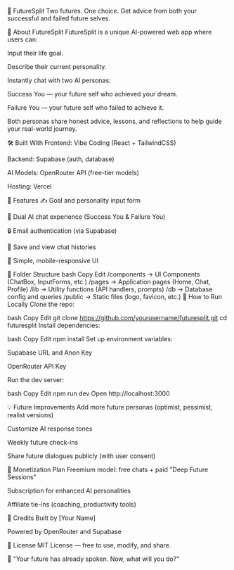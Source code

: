 🚀 FutureSplit
Two futures. One choice. Get advice from both your successful and failed future selves.

🌟 About FutureSplit
FutureSplit is a unique AI-powered web app where users can:

Input their life goal.

Describe their current personality.

Instantly chat with two AI personas:

Success You — your future self who achieved your dream.

Failure You — your future self who failed to achieve it.

Both personas share honest advice, lessons, and reflections to help guide your real-world journey.

🛠️ Built With
Frontend: Vibe Coding (React + TailwindCSS)

Backend: Supabase (auth, database)

AI Models: OpenRouter API (free-tier models)

Hosting: Vercel

📑 Features
✍️ Goal and personality input form

🧠 Dual AI chat experience (Success You & Failure You)

🔒 Email authentication (via Supabase)

📜 Save and view chat histories

🎨 Simple, mobile-responsive UI

🧩 Folder Structure
bash
Copy
Edit
/components   → UI Components (ChatBox, InputForms, etc.)
/pages        → Application pages (Home, Chat, Profile)
/lib          → Utility functions (API handlers, prompts)
/db           → Database config and queries
/public       → Static files (logo, favicon, etc.)
🚀 How to Run Locally
Clone the repo:

bash
Copy
Edit
git clone https://github.com/yourusername/futuresplit.git
cd futuresplit
Install dependencies:

bash
Copy
Edit
npm install
Set up environment variables:

Supabase URL and Anon Key

OpenRouter API Key

Run the dev server:

bash
Copy
Edit
npm run dev
Open http://localhost:3000

💡 Future Improvements
Add more future personas (optimist, pessimist, realist versions)

Customize AI response tones

Weekly future check-ins

Share future dialogues publicly (with user consent)

💸 Monetization Plan
Freemium model: free chats + paid "Deep Future Sessions"

Subscription for enhanced AI personalities

Affiliate tie-ins (coaching, productivity tools)

🧠 Credits
Built by [Your Name]

Powered by OpenRouter and Supabase

📜 License
MIT License — free to use, modify, and share.

🌟 "Your future has already spoken. Now, what will you do?"
